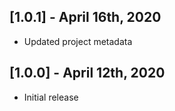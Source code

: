 ## [1.0.1] - April 16th, 2020

* Updated project metadata


## [1.0.0] - April 12th, 2020

* Initial release
